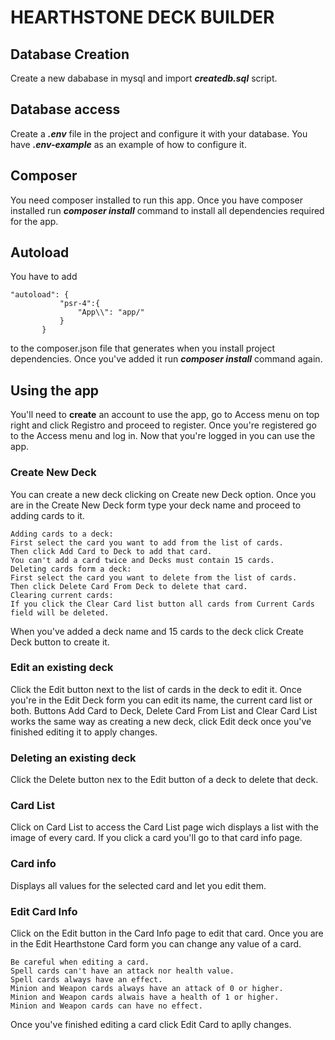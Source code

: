 # HEARTHSTONE DECK BUILDER #
## Database Creation ##
Create a new dababase in mysql and import **_createdb.sql_** script.

## Database access ##
Create a **_.env_** file in the project and configure it with your database.
You have **_.env-example_** as an example of how to configure it.

## Composer ##
You need composer installed to run this app.
Once you have composer installed run **_composer install_** command to install all dependencies required for the app.

## Autoload ##
You have to add 
```
"autoload": {
           "psr-4":{
               "App\\": "app/"
           }
       }
```
to the composer.json file that generates when you install project dependencies.
Once you've added it run **_composer install_** command again.

## Using the app ##
You'll need to **create** an account to use the app, go to Access menu on top right and click Registro and proceed to register.
Once you're registered go to the Access menu and log in.
Now that you're logged in you can use the app.

### Create New Deck ###
You can create a new deck clicking on Create new Deck option.
Once you are in the Create New Deck form type your deck name and proceed to adding cards to it.

    Adding cards to a deck:
    First select the card you want to add from the list of cards.
    Then click Add Card to Deck to add that card.
    You can't add a card twice and Decks must contain 15 cards.
    Deleting cards form a deck:
    First select the card you want to delete from the list of cards.
    Then click Delete Card From Deck to delete that card.
    Clearing current cards:
    If you click the Clear Card list button all cards from Current Cards
    field will be deleted.
When you've added a deck name and 15 cards to the deck click Create Deck button to create it.

### Edit an existing deck ###        
Click the Edit button next to the list of cards in the deck to edit it.
Once you're in the Edit Deck form you can edit its name, the current card list or both.
Buttons Add Card to Deck, Delete Card From List and Clear Card List works the same way 
as creating a new deck, click Edit deck once you've finished editing it to apply changes.

### Deleting an existing deck ###
Click the Delete button nex to the Edit button of a deck to delete that deck.

### Card List ###
Click on Card List to access the Card List page wich displays a list with the image of every card.
If you click a card you'll go to that card info page.

### Card info ###
Displays all values for the selected card and let you edit them.

### Edit Card Info ###
Click on the Edit button in the Card Info page to edit that card.
Once you are in the Edit Hearthstone Card form you can change any value of a card.

    Be careful when editing a card.
    Spell cards can't have an attack nor health value.
    Spell cards always have an effect.
    Minion and Weapon cards always have an attack of 0 or higher.
    Minion and Weapon cards alwais have a health of 1 or higher.
    Minion and Weapon cards can have no effect.
    
Once you've finished editing a card click Edit Card to aplly changes.
